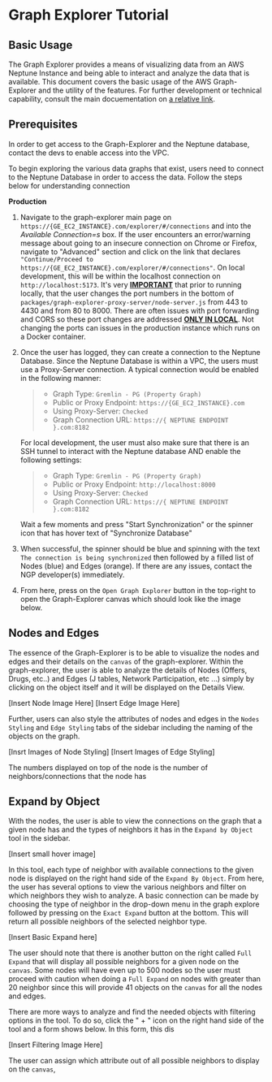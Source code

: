 # Graph Explorer Tutorial

## Basic Usage

The Graph Explorer provides a means of visualizing data from an AWS Neptune Instance and being able to interact and analyze the data that is available. This document covers the basic usage of the AWS Graph-Explorer and the utility of the features. For further development or technical capability, consult the main docuementation on [a relative link](../../README.md).

## Prerequisites 

In order to get access to the Graph-Explorer and the Neptune database, contact the devs to enable access into the VPC.

To begin exploring the various data graphs that exist, users need to connect to the Neptune Database in order to access the data. Follow the steps below for understanding connection

**Production** 

1. Navigate to the graph-explorer main page on `https://{GE_EC2_INSTANCE}.com/explorer/#/connections` and into the *Available Connection=s* box. If the user encounters an error/warning message about going to an insecure connection on Chrome or Firefox, navigate to "Advanced" section and click on the link that declares `"Continue/Proceed to https://{GE_EC2_INSTANCE}.com/explorer/#/connections"`. On local development, this will be within the localhost connection on `http://localhost:5173`. It's very <u>**IMPORTANT**</u> that prior to running locally, that the user changes the port numbers in the bottom of `packages/graph-explorer-proxy-server/node-server.js` from 443 to 4430 and from 80 to 8000. There are often issues with port forwarding and CORS so these port changes are addressed <u>**ONLY IN LOCAL**</u>. Not changing the ports can issues in the production instance which runs on a Docker container.

2. Once the user has logged, they can create a connection to the Neptune Database. Since the Neptune Database is within a VPC, the users must use a Proxy-Server connection. A typical connection would be enabled in the following manner:
    >- Graph Type: `Gremlin - PG (Property Graph)`
    >- Public or Proxy Endpoint: `https://{GE_EC2_INSTANCE}.com`
    >- Using Proxy-Server: `Checked`
    >- Graph Connection URL: `https://{ NEPTUNE ENDPOINT }.com:8182`
    
    For local development, the user must also make sure that there is an SSH tunnel to interact with the Neptune database AND enable the following settings:
    >- Graph Type: `Gremlin - PG (Property Graph)`
    >- Public or Proxy Endpoint: `http://localhost:8000`
    >- Using Proxy-Server: `Checked`
    >- Graph Connection URL: `https://{ NEPTUNE ENDPOINT }.com:8182`

    Wait a few moments and press "Start Synchronization" or the spinner icon that has hover text of "Synchronize Database"

3. When successful, the spinner should be blue and spinning with the text `The connection is being synchronized` then followed by a filled list of Nodes (blue) and Edges (orange). If there are any issues, contact the NGP developer(s) immediately. 

4. From here, press on the `Open Graph Explorer` button in the top-right to open the Graph-Explorer canvas which should look like the image below. 


## Nodes and Edges 

The essence of the Graph-Explorer is to be able to visualize the nodes and edges and their details on the `canvas` of the graph-explorer. Within the graph-explorer, the user is able to analyze the details of Nodes (Offers, Drugs, etc..) and Edges (J tables, Network Participation, etc ...) simply by clicking on the object itself and it will be displayed on the Details View.

[Insert Node Image Here] [Insert Edge Image Here]

Further, users can also style the attributes of nodes and edges in the `Nodes Styling` and `Edge Styling` tabs of the sidebar including the naming of the objects on the graph. 

[Insrt Images of Node Styling] [Insert Images of Edge Styling]  


The numbers displayed on top of the node is the number of neighbors/connections that the node has 

## Expand by Object

With the nodes, the user is able to view the connections on the graph that a given node has and the types of neighbors it has in the  `Expand by Object` tool in the sidebar. 

[Insert small hover image]

In this tool, each type of neighbor with available connections to the given node is displayed on the right hand side of the `Expand By Object`. From here, the user has several options to view the various neighbors and filter on which neighbors they wish to analyze. A basic connection can be made by choosing the type of neighbor in the drop-down menu in the graph explore followed by pressing on the `Exact Expand` button at the bottom. This will return all possible neighbors of the selected neighbor type.

[Insert Basic Expand here]

The user should note that there is another button on the right called `Full Expand` that will display all possible neighbors for a given node on the `canvas`. Some nodes will have even up to 500 nodes so the user must proceed with caution when doing a `Full Expand` on nodes with greater than 20 neighbor since this will provide 41 objects on the `canvas` for all the nodes and edges.

There are more ways to analyze and find the needed objects with filtering options in the tool. To do so, click the " + " icon on the right hand side of the tool and a form shows below. In this form, this dis

[Insert Filtering Image Here]

The user can assign which attribute out of all possible neighbors to display on the `canvas`, 